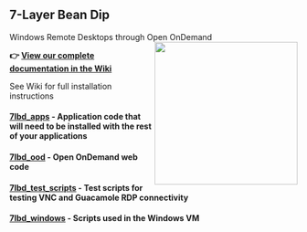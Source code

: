 ## 7-Layer Bean Dip 
Windows Remote Desktops through Open OnDemand
<img align="right" src="https://github.com/user-attachments/assets/343c6666-e3a0-4ce4-94ab-fc391e4f1b1f" width="250">

**👉 [View our complete documentation in the Wiki](https://github.com/BYUHPC/7lbd/wiki)**

See Wiki for full installation instructions
#### [7lbd_apps](https://github.com/BYUHPC/7lbd/tree/main/7lbd_apps) - Application code that will need to be installed with the rest of your applications
#### [7lbd_ood](https://github.com/BYUHPC/7lbd/tree/main/7lbd_ood) - Open OnDemand web code
#### [7lbd_test_scripts](https://github.com/BYUHPC/7lbd/tree/main/7lbd_test_scripts) - Test scripts for testing VNC and Guacamole RDP connectivity
#### [7lbd_windows](https://github.com/BYUHPC/7lbd/tree/main/7lbd_windows) - Scripts used in the Windows VM
